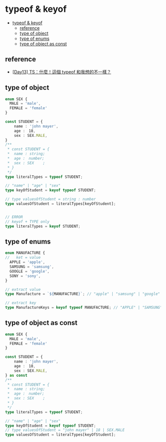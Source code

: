 # typeof & keyof

- [typeof & keyof](#typeof--keyof)
  - [reference](#reference)
  - [type of object](#type-of-object)
  - [type of enums](#type-of-enums)
  - [type of object as const](#type-of-object-as-const)

## reference

- [[Day13] TS：什麼！這個 typeof 和我想的不一樣？](https://ithelp.ithome.com.tw/articles/10274229)


## type of object 

```typescript
enum SEX {
  MALE = 'male',
  FEMALE = 'female'
}

const STUDENT = {
    name : 'john mayer',
    age :　18,
    sex : SEX.MALE,
} 
/**
 * const STUDENT = {
 *  name : string;
 *  age :　number;
 *  sex : SEX    ;
 * }
 */
type literalTypes = typeof STUDENT;

// "name" | "age" | "sex"
type keyOfStudent = keyof typeof STUDENT;

// type valuesOfStudent = string : number
type valuesOfStudent = literalTypes[keyOfStudent];


// ERROR
// keyof + TYPE only
type literalTypes = keyof STUDENT;
```

## type of enums
```typescript 
enum MANUFACTURE {
//   ket = value
  APPLE = 'apple',
  SAMSUNG = 'samsung',
  GOOGLE = 'google',
  SONY = 'sony',
}

// extract value
type Manufacture = `${MANUFACTURE}`; // "apple" | "samsung" | "google" | "sony"

// extract key
type ManufactureKeys = keyof typeof MANUFACTURE; // "APPLE" | "SAMSUNG" | "GOOGLE" | "SONY"
```


## type of object as const

```typescript
enum SEX {
  MALE = 'male',
  FEMALE = 'female'
}

const STUDENT = {
    name : 'john mayer',
    age :　18,
    sex : SEX.MALE,
} as const
/**
 * const STUDENT = {
 *  name : string;
 *  age :　number;
 *  sex : SEX    ;
 * }
 */
type literalTypes = typeof STUDENT;

// "name" | "age" | "sex"
type keyOfStudent = keyof typeof STUDENT;
// type valuesOfStudent = "john mayer" | 18 | SEX.MALE
type valuesOfStudent = literalTypes[keyOfStudent];
```